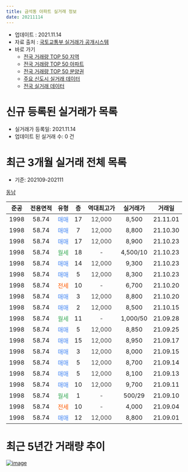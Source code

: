 ```yaml
---
title: 금석동 아파트 실거래 정보
date: 20211114
---
```


* 업데이트 : 2021.11.14
* 자료 출처 : [국토교통부 실거래가 공개시스템](http://rt.molit.go.kr)
* 바로 가기
    * [전국 거래량 TOP 50 지역](https://apt-info.github.io/apt-trade-info/tr)
    * [전국 거래량 TOP 50 아파트](https://apt-info.github.io/apt-trade-info/ta)
    * [전국 거래량 TOP 50 분양권](https://apt-info.github.io/apt-trade-info/tb)
    * [주요 신도시 실거래 데이터](https://apt-info.github.io/apt-trade-info/newtown)
    * [전국 실거래 데이터](https://apt-info.github.io/apt-trade-info/all)



<script async src="https://pagead2.googlesyndication.com/pagead/js/adsbygoogle.js"></script>
<!-- 기본광고 -->
<ins class="adsbygoogle"
     style="display:block"
     data-ad-client="ca-pub-1142216861245946"
     data-ad-slot="4805727019"
     data-ad-format="auto"
     data-full-width-responsive="true"></ins>
<script>
     (adsbygoogle = window.adsbygoogle || []).push({});
</script>


# 신규 등록된 실거래가 목록

* 실거래가 등록일: 2021.11.14
* 업데이트 된 실거래 수: 0 건




<script async src="https://pagead2.googlesyndication.com/pagead/js/adsbygoogle.js"></script>
<!-- 기본광고 -->
<ins class="adsbygoogle"
     style="display:block"
     data-ad-client="ca-pub-1142216861245946"
     data-ad-slot="4805727019"
     data-ad-format="auto"
     data-full-width-responsive="true"></ins>
<script>
     (adsbygoogle = window.adsbygoogle || []).push({});
</script>


# 최근 3개월 실거래 전체 목록
* 기준: 202109-202111


[동남](https://search.naver.com/search.naver?query=%EB%8F%99%EB%82%A8)

|준공|전용면적|유형|층|역대최고가|실거래가|거래일|
|:---:|:---:|:---:|:---:|:---:|:---:|:---:|
|1998|58.74|<span style="color:#4285F3">매매</span>|17|<span style="color:#444444">12,000</span>|8,500|21.11.01|
|1998|58.74|<span style="color:#4285F3">매매</span>|7|<span style="color:#444444">12,000</span>|8,800|21.10.30|
|1998|58.74|<span style="color:#4285F3">매매</span>|17|<span style="color:#444444">12,000</span>|8,900|21.10.23|
|1998|58.74|<span style="color:#34A853">월세</span>|18|<span style="color:#444444">-</span>|4,500/10|21.10.23|
|1998|58.74|<span style="color:#4285F3">매매</span>|14|<span style="color:#444444">12,000</span>|9,300|21.10.23|
|1998|58.74|<span style="color:#4285F3">매매</span>|5|<span style="color:#444444">12,000</span>|8,300|21.10.23|
|1998|58.74|<span style="color:#FF5A00">전세</span>|10|<span style="color:#444444">-</span>|6,700|21.10.20|
|1998|58.74|<span style="color:#4285F3">매매</span>|3|<span style="color:#444444">12,000</span>|8,800|21.10.20|
|1998|58.74|<span style="color:#4285F3">매매</span>|2|<span style="color:#444444">12,000</span>|8,500|21.10.15|
|1998|58.74|<span style="color:#34A853">월세</span>|11|<span style="color:#444444">-</span>|1,000/50|21.09.28|
|1998|58.74|<span style="color:#4285F3">매매</span>|5|<span style="color:#444444">12,000</span>|8,850|21.09.25|
|1998|58.74|<span style="color:#4285F3">매매</span>|15|<span style="color:#444444">12,000</span>|8,950|21.09.17|
|1998|58.74|<span style="color:#4285F3">매매</span>|3|<span style="color:#444444">12,000</span>|8,000|21.09.15|
|1998|58.74|<span style="color:#4285F3">매매</span>|5|<span style="color:#444444">12,000</span>|8,700|21.09.14|
|1998|58.74|<span style="color:#4285F3">매매</span>|5|<span style="color:#444444">12,000</span>|8,100|21.09.13|
|1998|58.74|<span style="color:#4285F3">매매</span>|10|<span style="color:#444444">12,000</span>|9,700|21.09.11|
|1998|58.74|<span style="color:#34A853">월세</span>|1|<span style="color:#444444">-</span>|500/29|21.09.10|
|1998|58.74|<span style="color:#FF5A00">전세</span>|10|<span style="color:#444444">-</span>|4,000|21.09.04|
|1998|58.74|<span style="color:#4285F3">매매</span>|12|<span style="color:#444444">12,000</span>|8,800|21.09.01|



<script async src="https://pagead2.googlesyndication.com/pagead/js/adsbygoogle.js"></script>
<!-- 기본광고 -->
<ins class="adsbygoogle"
     style="display:block"
     data-ad-client="ca-pub-1142216861245946"
     data-ad-slot="4805727019"
     data-ad-format="auto"
     data-full-width-responsive="true"></ins>
<script>
     (adsbygoogle = window.adsbygoogle || []).push({});
</script>


# 최근 5년간 거래량 추이


<div style="width:100%;">
    <canvas id="deal_progress" height="200"></canvas>
</div>

<script>
new Chart(document.getElementById("deal_progress"), {
    type: 'line',
    data: {
        labels: ['16.01','16.02','16.03','16.04','16.05','16.06','16.07','16.08','16.09','16.10','16.11','16.12','17.01','17.02','17.03','17.04','17.05','17.06','17.07','17.08','17.09','17.10','17.11','17.12','18.01','18.02','18.03','18.04','18.05','18.06','18.07','18.08','18.09','18.10','18.11','18.12','19.01','19.02','19.03','19.04','19.05','19.06','19.07','19.08','19.09','19.10','19.11','19.12','20.01','20.02','20.03','20.04','20.05','20.06','20.07','20.08','20.09','20.10','20.11','20.12','21.01','21.02','21.03','21.04','21.05','21.06','21.07','21.08','21.09','21.10','21.11'],
        datasets: [{
            label: '매매/분양권',
            data: [4,1,4,6,2,2,3,4,0,3,3,2,2,4,5,3,6,11,4,5,3,4,1,3,4,5,6,1,1,4,1,4,2,2,2,0,2,2,2,3,3,1,2,0,0,2,3,1,0,6,1,3,6,7,9,4,7,2,3,2,5,6,9,7,5,6,21,10,7,6,1],
            borderColor: "rgba(66, 133, 243, 1)",
            backgroundColor: "rgba(66, 133, 243, 0.05)",
            borderWidth: 1,
            pointRadius: 0,
            fill: false,
            lineTension: 0
        },{
            label: '전/월세',
            data: [2,5,4,1,9,3,4,3,4,4,4,3,3,3,3,4,3,1,3,5,2,1,2,3,6,2,4,1,5,5,0,1,1,5,2,1,0,4,6,3,2,0,3,2,3,5,3,0,1,3,1,3,7,7,3,2,4,3,5,3,0,2,3,0,1,3,1,3,3,2,0],
            borderColor: "rgba(255, 90, 0, 1)",
            backgroundColor: "rgba(255, 90, 0, 0.05)",
            borderWidth: 1,
            pointRadius: 0,
            fill: false,
            lineTension: 0
        },{
            label: '합계',
            data: [6,6,8,7,11,5,7,7,4,7,7,5,5,7,8,7,9,12,7,10,5,5,3,6,10,7,10,2,6,9,1,5,3,7,4,1,2,6,8,6,5,1,5,2,3,7,6,1,1,9,2,6,13,14,12,6,11,5,8,5,5,8,12,7,6,9,22,13,10,8,1],
            borderColor: "rgba(0, 0, 0, 1)",
            backgroundColor: "rgba(0, 0, 0, 0.03)",
            borderWidth: 0.1,
            pointRadius: 0,
            fill: true,
            lineTension: 0
        }
        ]
    },
    options: {
        responsive: true,
        title: {
            display: false
        },
        tooltips: {
            mode: 'index',
            intersect: false
        },
        hover: {
            mode: 'nearest',
            intersect: true
        },
        scales: {
            xAxes: [{
                display: true,
                scaleLabel: {
                    display: true,
                    labelString: '년/월'
                }
            }],
            yAxes: [{
                display: true,
                ticks: {
                    suggestedMin: 0,
                },
                scaleLabel: {
                    display: true,
                    labelString: '실거래 수'
                }
            }]
        }
    }
});

</script>


[![image](https://apt-info.github.io/images/2020-01-03-apt-trade-info/1024x500.png)](https://play.google.com/store/apps/details?id=com.aptinfo.apttradeinfo)

